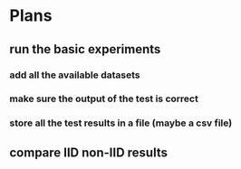 # Plans
## run the basic experiments
### add all the available datasets
### make sure the output of the test is correct
### store all the test results in a file (maybe a csv file)
## compare IID non-IID results